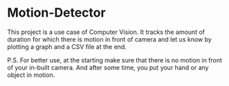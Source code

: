 # Motion-Detector

This project is a use case of Computer Vision. It tracks the amount of duration for which there is motion in front of camera and let us know by plotting a graph and a CSV file at the end. 

P.S. For better use, at the starting make sure that there is no motion in front of your in-built camera. And after some time, you put your hand or any object in motion.
